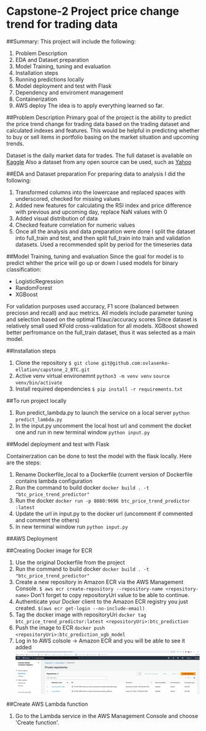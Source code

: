 # Capstone-2 Project price change trend for trading data

##Summary:
This project will include the following:

1. Problem Description
2. EDA and Dataset preparation
3. Model Training, tuning and evaluation
4. Installation steps
5. Running predictions locally
6. Model deployment and test with Flask
7. Dependency and enviroment management
8. Containerization
9. AWS deploy The idea is to apply everything learned so far.

##Problem Description
Primary goal of the project is the ability to predict the price trend change for trading data based on the trading dataset and calculated indexes and features. This would be helpful in predicting whether to buy or sell items in portfolio basing on the market situation and upcoming trends.

Dataset is the daily market data for trades. The full dataset is available on [Kaggle](https://www.kaggle.com/datasets/spoorthiuk/crypto-market-data-2023?resource=download)
Also a dataset from any open source can be used, such as [Yahoo](https://finance.yahoo.com/quote/BTC-USD/history?p=BTC-USD)

##EDA and Dataset preparation
For preparing data to analysis I did the following:
1. Transformed columns into the lowercase and replaced spaces with underscored, checked for missing values
2. Added new features for calculating the RSI index and price difference with previous and upcoming day, replace NaN values with 0
3. Added visual distribution of data
4. Checked feature correlation for numeric values
5. Once all the analysis and data preparation were done I split the dataset into full_train and test, and then split full_train into train and validation datasets. Used a recommended split by period for the timeseries data

##Model Training, tuning and evaluation
Since the goal for model is to predict whther the price will go up or down I used models for binary classification:
- LogisticRegression
- RandomForest
- XGBoost

For validation purposes used accuracy, F1 score (balanced between preciosn and recall) and auc metrics.
All models include parameter tuning and selection based on the optimal f1/auc/accuracy scores
Since dataset is relatively small used KFold cross-validation for all models. 
XGBoost showed better perfromance on the full_train dataset, thus it was selected as a main model.

##Installation steps
1. Clone the repository
`$ git clone git@github.com:ovlasenko-ellation/capstone_2_BTC.git`
2. Active venv virtual environemnt
`python3 -m venv venv`
`source venv/bin/activate`
3. Install required dependencies
`$ pip install -r requirements.txt`

##To run project locally
1. Run predict_lambda.py to launch the service  on a local server
`python predict_lambda.py`
2. In the input.py uncomment the local host url and comment the docket one and run in new terminal window 
`python input.py`

##Model deployment and test with Flask

Containerzation can be done to test the model with the flask locally. 
Here are the steps:
1. Rename Dockerfile_local to a Dockerfile (current version of Dockerfile contains lambda configuration
2. Run the command to build docker 
`docker build . -t "btc_price_trend_predictor"`
3. Run the docker 
`docker run -p 8080:9696 btc_price_trend_predictor :latest`
4. Update the url in input.py to the docker url (uncomment if commented and comment the others)
5. In new terminal window run 
`python input.py`

##AWS Deployment

##Creating Docker image for ECR
1. Use the original Dockerfile from the project
2. Run the command to build docker 
`docker build . -t "btc_price_trend_predictor"` 
3. Create a new repository in Amazon ECR via the AWS Management Console.
`$ aws ecr create-repository --repository-name <repository-name>`
Don't forget to copy repositoryUri value to be able to continue.
4. Authenticate your Docker client to the Amazon ECR registry you just created.
`$(aws ecr get-login --no-include-email)`
5. Tag the docker image with repositoryUri
`docker tag btc_price_trend_predictor:latest <repositoryUri>:btc_prediction`
6. Push the image to ECR
`docker push <repositoryUri>:btc_prediction_xgb_model`
7. Log in to AWS colsole -> Amazon ECR and you will be able to see it added
![ECR](images/ECR.png)

##Create AWS Lambda function
1. Go to the Lambda service in the AWS Management Console and choose 'Create function'.

